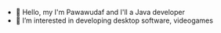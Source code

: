 - 👋 Hello, my I'm Pawawudaf and I'll a Java developer 
- 👀 I’m interested in developing desktop software, videogames
<!---
Pawawudaf/Pawawudaf is a ✨ special ✨ repository because its `README.md` (this file) appears on your GitHub profile.
You can click the Preview link to take a look at your changes.
--->
